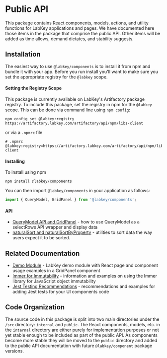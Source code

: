 
# Public API

This package contains React components, models, actions, and utility functions for LabKey applications and pages.
We have documented here those items in the package that comprise the public API. Other items will be added as time
allows, demand dictates, and stability suggests.

## Installation

The easiest way to use `@labkey/components` is to install it from npm and bundle it with your app. Before you run install
you'll want to make sure you set the appropriate registry for the `@labkey` scope.

#### Setting the Registry Scope

This package is currently available on LabKey's Artifactory package registry. To include this package, set the registry
in npm for the `@labkey` scope. This can be done via command line using `npm config`:
```
npm config set @labkey:registry https://artifactory.labkey.com/artifactory/api/npm/libs-client
```
or via a `.npmrc` file
```
# .npmrc
@labkey:registry=https://artifactory.labkey.com/artifactory/api/npm/libs-client
```

#### Installing

To install using npm
```
npm install @labkey/components
```
You can then import `@labkey/components` in your application as follows:
```js
import { QueryModel, GridPanel } from '@labkey/components';
```

#### API
* [QueryModel API and GridPanel](./QueryModel.md) - how to use QueryModel as a selectRows API wrapper and display data
* [naturalSort and naturalSortByProperty](./sort.md) - utilities to sort data the way users expect it to be
sorted.


## Related Documentation

* [Demo Module](https://github.com/LabKey/tutorialModules/tree/develop/demo) - LabKey demo module with React page and
component usage examples
in a GridPanel component
* [Immer for Immutability](./immer.md) - information and examples on using the Immer library for JavaScript object immutability
* [Jest Testing Recommendations](./jest.md) - recommendations and examples for adding Jest tests for your UI components code

## Code Organization

The source code in this package is split into two main directories under the `/src` directory: `internal` and `public`.
The React components, models, etc. in the `internal` directory are either purely for implementation purposes or not yet
stable enough to be included as part of the public API. As components become more stable they will be moved to the
`public` directory and added to the public API documentation with future `@labkey/component` package versions.
